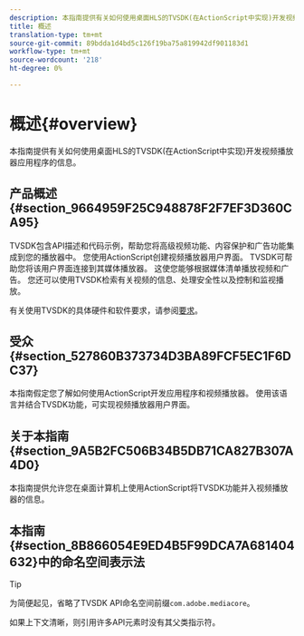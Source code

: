 ```yaml
---
description: 本指南提供有关如何使用桌面HLS的TVSDK(在ActionScript中实现)开发视频播放器应用程序的信息。
title: 概述
translation-type: tm+mt
source-git-commit: 89bdda1d4bd5c126f19ba75a819942df901183d1
workflow-type: tm+mt
source-wordcount: '218'
ht-degree: 0%

---
```



# 概述{#overview}

本指南提供有关如何使用桌面HLS的TVSDK(在ActionScript中实现)开发视频播放器应用程序的信息。

## 产品概述{#section_9664959F25C948878F2F7EF3D360CA95}

TVSDK包含API描述和代码示例，帮助您将高级视频功能、内容保护和广告功能集成到您的播放器中。 您使用ActionScript创建视频播放器用户界面。 TVSDK可帮助您将该用户界面连接到其媒体播放器。 这使您能够根据媒体清单播放视频和广告。 您还可以使用TVSDK检索有关视频的信息、处理安全性以及控制和监视播放。

有关使用TVSDK的具体硬件和软件要求，请参阅[要求](../../c-psdk-dhls-1.4-introduction/overview-prod-audience-guide/requirements/r-psdk-dhls-1.4-requirements-system.md)。

## 受众{#section_527860B373734D3BA89FCF5EC1F6DC37}

本指南假定您了解如何使用ActionScript开发应用程序和视频播放器。 使用该语言并结合TVSDK功能，可实现视频播放器用户界面。

## 关于本指南{#section_9A5B2FC506B34B5DB71CA827B307A4D0}

本指南提供允许您在桌面计算机上使用ActionScript将TVSDK功能并入视频播放器的信息。

## 本指南{#section_8B866054E9ED4B5F99DCA7A681404632}中的命名空间表示法

>[!TIP]
>
>为简便起见，省略了TVSDK API命名空间前缀`com.adobe.mediacore`。
>
>如果上下文清晰，则引用许多API元素时没有其父类指示符。

